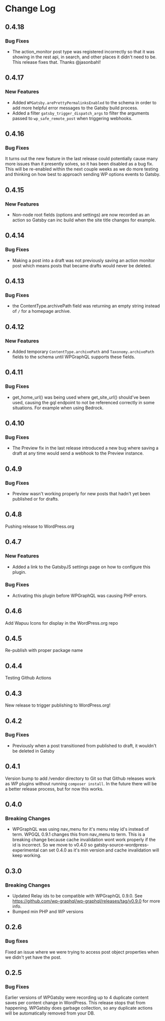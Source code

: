 # Change Log

## 0.4.18

### Bug Fixes

- The action_monitor post type was registered incorrectly so that it was showing in the rest api, in search, and other places it didn't need to be. This release fixes that. Thanks @jasonbahl!

## 0.4.17

### New Features

-   Added `WPGatsby.arePrettyPermalinksEnabled` to the schema in order to add more helpful error messages to the Gatsby build process.
-   Added a filter `gatsby_trigger_dispatch_args` to filter the arguments passed to `wp_safe_remote_post` when triggering webhooks.

## 0.4.16

### Bug Fixes

It turns out the new feature in the last release could potentially cause many more issues than it presently solves, so it has been disabled as a bug fix. This will be re-enabled within the next couple weeks as we do more testing and thinking on how best to approach sending WP options events to Gatsby.

## 0.4.15

### New Features

-   Non-node root fields (options and settings) are now recorded as an action so Gatsby can inc build when the site title changes for example.

## 0.4.14

### Bug Fixes

-   Making a post into a draft was not previously saving an action monitor post which means posts that became drafts would never be deleted.

## 0.4.13

### Bug Fixes

-   the ContentType.archivePath field was returning an empty string instead of `/` for a homepage archive.

## 0.4.12

### New Features

-   Added temporary `ContentType.archivePath` and `Taxonomy.archivePath` fields to the schema until WPGraphQL supports these fields.

## 0.4.11

### Bug Fixes

-   get_home_url() was being used where get_site_url() should've been used, causing the gql endpoint to not be referenced correctly in some situations. For example when using Bedrock.

## 0.4.10

### Bug Fixes

-   The Preview fix in the last release introduced a new bug where saving a draft at any time would send a webhook to the Preview instance.

## 0.4.9

### Bug Fixes

-   Preview wasn't working properly for new posts that hadn't yet been published or for drafts.

## 0.4.8

Pushing release to WordPress.org

## 0.4.7

### New Features

-   Added a link to the GatsbyJS settings page on how to configure this plugin.

### Bug Fixes

-   Activating this plugin before WPGraphQL was causing PHP errors.

## 0.4.6

Add Wapuu Icons for display in the WordPress.org repo

## 0.4.5

Re-publish with proper package name

## 0.4.4

Testing Github Actions

## 0.4.3

New release to trigger publishing to WordPress.org!

## 0.4.2

### Bug Fixes

-   Previously when a post transitioned from published to draft, it wouldn't be deleted in Gatsby

## 0.4.1

Version bump to add /vendor directory to Git so that Github releases work as WP plugins without running `composer install`. In the future there will be a better release process, but for now this works.

## 0.4.0

### Breaking Changes

-   WPGraphQL was using nav_menu for it's menu relay id's instead of term. WPGQL 0.9.1 changes this from nav_menu to term. This is a breaking change because cache invalidation wont work properly if the id is incorrect. So we move to v0.4.0 so gatsby-source-wordpress-experimental can set 0.4.0 as it's min version and cache invalidation will keep working.

## 0.3.0

### Breaking Changes

-   Updated Relay ids to be compatible with WPGraphQL 0.9.0. See https://github.com/wp-graphql/wp-graphql/releases/tag/v0.9.0 for more info.
-   Bumped min PHP and WP versions

## 0.2.6

### Bug fixes

Fixed an issue where we were trying to access post object properties when we didn't yet have the post.

## 0.2.5

### Bug Fixes

Earlier versions of WPGatsby were recording up to 4 duplicate content saves per content change in WordPress. This release stops that from happening. WPGatsby does garbage collection, so any duplicate actions will be automatically removed from your DB.
